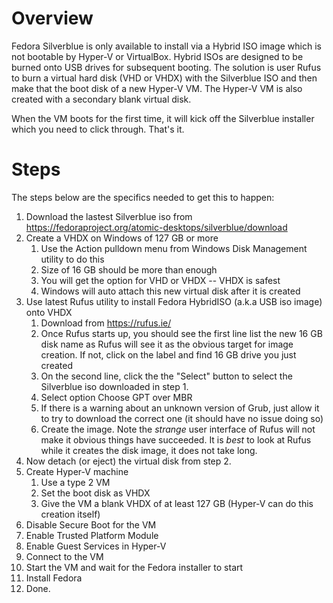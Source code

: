 
# Overview
Fedora Silverblue is only available to install via a Hybrid ISO image which is not bootable by Hyper-V or VirtualBox.  Hybrid ISOs are designed to be burned onto USB drives for subsequent booting.  The solution is user Rufus to burn a virtual hard disk (VHD or VHDX) with the Silverblue ISO and then make that the boot disk of a new Hyper-V VM.  The Hyper-V VM is also created with a secondary blank virtual disk.

When the VM boots for the first time, it will kick off the Silverblue installer which you need to click through.  That's it.
# Steps

The steps below are the specifics needed to get this to happen:

1. Download the lastest Silverblue iso from   https://fedoraproject.org/atomic-desktops/silverblue/download
2. Create a VHDX on Windows of 127 GB or more
	1. Use the Action pulldown menu from Windows Disk Management utility to do this
	2. Size of 16 GB should be more than enough
	3. You will get the option for VHD or VHDX -- VHDX is safest
	4. Windows will auto attach this new virtual disk after it is created
3. Use latest Rufus utility to install Fedora HybridISO (a.k.a USB iso image) onto VHDX
	1. Download from https://rufus.ie/
	2. Once Rufus starts up, you should see the first line list the new 16 GB disk name as Rufus will see it as the obvious target  for image creation.  If not, click on the label and find 16 GB drive you just created
	3. On the second line, click the the "Select" button to select the Silverblue iso downloaded in step 1.
	4. Select option Choose GPT over MBR
	5. If there is a warning about an unknown version of Grub, just allow it to try to download the correct one (it should have no issue doing so)
	6. Create the image.  Note the _strange_ user interface of Rufus will not make it obvious things have succeeded.  It is _best_ to look at Rufus while it creates the disk image, it does not take long.
4. Now detach (or eject) the virtual disk from step 2.
5. Create Hyper-V machine 
	1. Use a type 2 VM
	2. Set the  boot disk as VHDX
	3. Give the VM a blank VHDX of at least 127 GB (Hyper-V can do this creation itself)
6. Disable Secure Boot for the VM
7. Enable Trusted Platform Module
8. Enable Guest Services in Hyper-V
9. Connect to the VM
10. Start the VM and wait for the Fedora installer to start
11. Install Fedora
12. Done.

